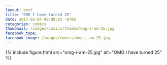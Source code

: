 ```yaml
---
layout: post
title: "OMG I have turned 25"
date: 2017-02-04 00:00:03 -0700
categories: comics
thumbnail: /images/comics/thumbs/omg-i-am-25.jpg
facebook_type:
facebook_image: /images/comics/omg-i-am-25.jpg
---
```


{% include figure.html src="omg-i-am-25.jpg" alt="OMG I have turned 25" %}

